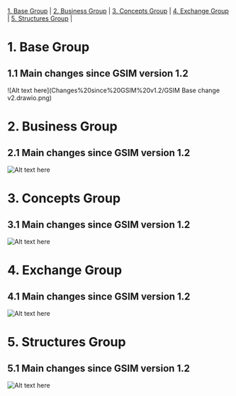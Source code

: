[1. Base Group](#1-Base-Group) |
[2. Business Group](#2-Business-Group) |
[3. Concepts Group](#3-Concepts-Group) |
[4. Exchange Group](#4-Exchange-Group) |
[5. Structures Group](#5-structures-group) |

# 1. Base Group
## 1.1 Main changes since GSIM version 1.2

![Alt text here](Changes%20since%20GSIM%20v1.2/GSIM Base change v2.drawio.png) 

# 2. Business Group
## 2.1 Main changes since GSIM version 1.2
![Alt text here](Changes%20since%20GSIM%20v1.2/GSIM%20Business%20change%20v2.drawio.png) 

# 3. Concepts Group
## 3.1 Main changes since GSIM version 1.2
![Alt text here](Changes%20since%20GSIM%20v1.2/GSIM%20Concepts%20change%20v2.drawio.png) 

# 4. Exchange Group
## 4.1 Main changes since GSIM version 1.2
![Alt text here](Changes%20since%20GSIM%20v1.2/GSIM%20Exchange%20change%20v2.drawio.png) 

# 5. Structures Group
## 5.1 Main changes since GSIM version 1.2
![Alt text here](Changes%20since%20GSIM%20v1.2/GSIM%20Structures%20change%20v2.drawio.png) 
